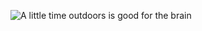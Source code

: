 ![A little time outdoors is good for the brain](https://www.instagram.com/p/BzqpOy9FHsp/?utm_source=ig_web_copy_link)
